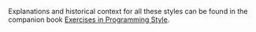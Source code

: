 Explanations and historical context for all these styles can be found in the
companion book [Exercises in Programming Style](http://www.amazon.com/Exercises-Programming-Style-Cristina-Videira/dp/1482227371/).